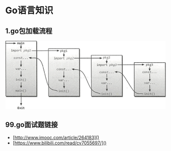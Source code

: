 # Go语言知识
## 1.go包加载流程
![](../pictures/goinit.png)

## 99.go面试题链接
- [http://www.imooc.com/article/264183]()
- [https://www.bilibili.com/read/cv7055697/]()